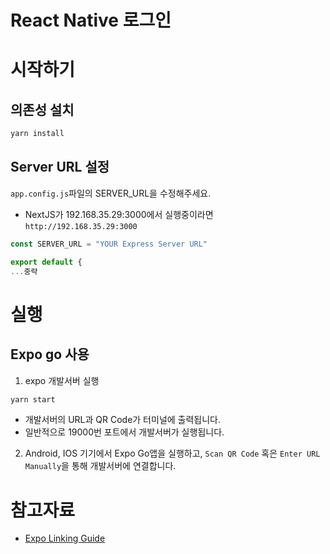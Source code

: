 # React Native 로그인

# 시작하기

## 의존성 설치

```bash
yarn install
```

## Server URL 설정

`app.config.js`파일의 SERVER_URL을 수정해주세요.

- NextJS가 192.168.35.29:3000에서 실행중이라면 `http://192.168.35.29:3000`

```javascript
const SERVER_URL = "YOUR Express Server URL"

export default {
...중략
```

# 실행

## Expo go 사용

1. expo 개발서버 실행

```bash
yarn start
```

- 개발서버의 URL과 QR Code가 터미널에 출력됩니다.
- 일반적으로 19000번 포트에서 개발서버가 실행됩니다.

2. Android, IOS 기기에서 Expo Go앱을 실행하고,
   `Scan QR Code` 혹은 `Enter URL Manually`을 통해 개발서버에 연결합니다.

# 참고자료

- [Expo Linking Guide](https://docs.expo.dev/guides/linking/)
